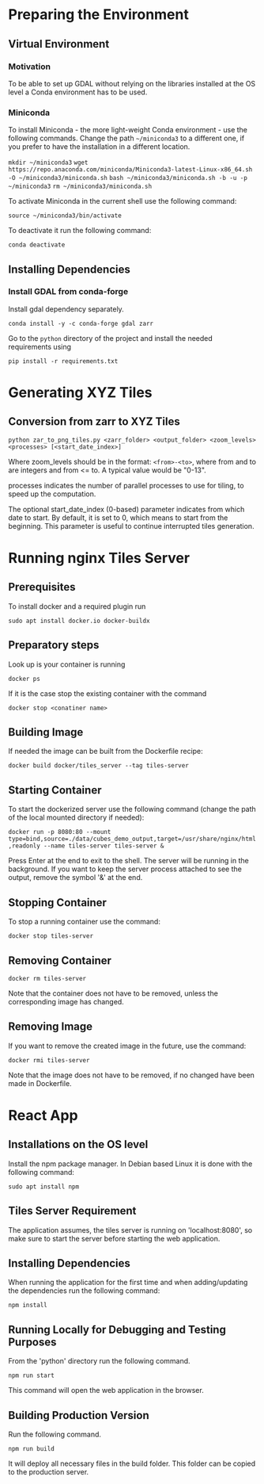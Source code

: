 # Preparing the Environment

## Virtual Environment

### Motivation

To be able to set up GDAL without relying on the libraries installed at the OS level a Conda environment has to be used.

### Miniconda

To install Miniconda - the more light-weight Conda environment - use the following commands. Change the path
`~/miniconda3` to a different one, if you prefer to have the installation in a different location.

`mkdir ~/miniconda3`
`wget https://repo.anaconda.com/miniconda/Miniconda3-latest-Linux-x86_64.sh -O ~/miniconda3/miniconda.sh`
`bash ~/miniconda3/miniconda.sh -b -u -p ~/miniconda3`
`rm ~/miniconda3/miniconda.sh`

To activate Miniconda in the current shell use the following command:

`source ~/miniconda3/bin/activate`

To deactivate it run the following command:

`conda deactivate`

## Installing Dependencies

### Install GDAL from conda-forge

Install gdal dependency separately.

`conda install -y -c conda-forge gdal zarr`

Go to the `python` directory of the project and install the needed requirements using

`pip install -r requirements.txt`

# Generating XYZ Tiles

## Conversion from zarr to XYZ Tiles

`python zar_to_png_tiles.py <zarr_folder> <output_folder> <zoom_levels> <processes> [<start_date_index>]`

Where zoom_levels should be in the format: `<from>-<to>`, where from and to are integers and from <= to. 
A typical value would be "0-13".

processes indicates the number of parallel processes to use for tiling, 
to speed up the computation.

The optional start_date_index (0-based) parameter indicates from which date to start. 
By default, it is set to 0, which means to start from the beginning. This parameter is useful to continue interrupted 
tiles generation.

# Running nginx Tiles Server

## Prerequisites

To install docker and a required plugin run

`sudo apt install docker.io docker-buildx`

## Preparatory steps

Look up is your container is running

`docker ps`

If it is the case stop the existing container with the command

`docker stop <conatiner name>`

## Building Image

If needed the image can be built from the Dockerfile recipe:

`docker build docker/tiles_server --tag tiles-server`

## Starting Container

To start the dockerized server use the following command (change the path of the local mounted directory if needed):

`docker run -p 8080:80 --mount type=bind,source=./data/cubes_demo_output,target=/usr/share/nginx/html,readonly --name tiles-server tiles-server &`

Press Enter at the end to exit to the shell. The server will be running in the background. If you want to keep the 
server process attached to see the output, remove the symbol '&' at the end. 

## Stopping Container

To stop a running container use the command:

`docker stop tiles-server`

## Removing Container

`docker rm tiles-server`

Note that the container does not have to be removed, unless the corresponding image has changed.

## Removing Image

If you want to remove the created image in the future, use the command:

`docker rmi tiles-server`

Note that the image does not have to be removed, if no changed have been made in Dockerfile.

# React App

## Installations on the OS level

Install the npm package manager. In Debian based Linux it is done with the following command:

`sudo apt install npm`

## Tiles Server Requirement

The application assumes, the tiles server is running on 'localhost:8080', so make sure to start the 
server before starting the web application.

## Installing Dependencies

When running the application for the first time and when adding/updating the dependencies run the following command:

`npm install`

## Running Locally for Debugging and Testing Purposes

From the 'python' directory run the following command.

`npm run start`

This command will open the web application in the browser.

## Building Production Version

Run the following command.

`npm run build`

It will deploy all necessary files in the build folder. This folder can be copied to the production server.
